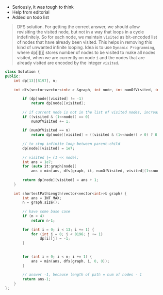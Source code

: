 * Seriously, it was tough to think
* Help from editorial
* Added on todo list

> DFS solution. For getting the correct answer, we should allow revisiting the visited node, but not in a way that loops in a cycle indefinitely. So for each node, we maintain `visited` as bit-encoded list of nodes
that have already been visited. This helps in removing this kind of unwanted infinite looping. Idea is to use `Dynamic Programming`, where dp[i][j] stores number of nodes to be visited to make all nodes visited, when we are currently on node `i` and the nodes that are already visited are encoded by the integer `visited`.

``` c++
class Solution {
public:
    int dp[13][8197], n;
    
    int dfs(vector<vector<int> > &graph, int node, int numOfVisited, int visited) {
        
        if (dp[node][visited] != -1)
            return dp[node][visited];
        
        // if current node is not in the list of visited nodes, increase count of visited nodes
        if ((visited & (1<<node)) == 0)
            numOfVisited += 1;
        
        if (numOfVisited == n)
            return dp[node][visited] = ((visited & (1<<node)) > 0) ? 0 : 1; 
        
        // to stop infinite loop between parent-child
        dp[node][visited] = 1e7;
        
        // visited |= (1 << node);
        int ans = 1e7;
        for (auto it:graph[node]) 
            ans = min(ans, dfs(graph, it, numOfVisited, visited|(1<<node)));
                
        return dp[node][visited] = ans + 1;
    }
    
    int shortestPathLength(vector<vector<int>>& graph) {
        int ans = INT_MAX;
        n = graph.size();
        
        // have some base case
        if (n < 4)
            return n-1;
        
        for (int i = 0; i < 13; i += 1) {
            for (int j = 0; j < 8196; j += 1)
                dp[i][j] = -1;
        }
        
        
        for (int i = 0; i < n; i += 1) {
            ans = min(ans, dfs(graph, i, 0, 0));
        }
        
        // answer -1, because length of path = num of nodes - 1
        return ans-1;
    }
};
```